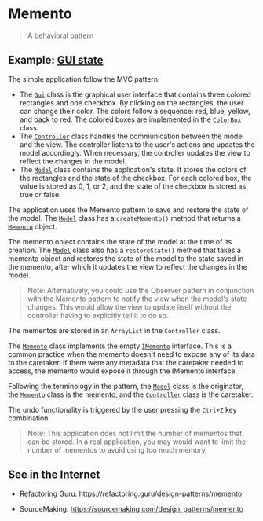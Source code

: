 # Memento

> A behavioral pattern

## Example: [GUI state](../../src/main/java/memento/guistate)

The simple application follow the MVC pattern:
- The [`Gui`](../../src/main/java/memento/guistate/Gui.java) class is the graphical user interface that contains three colored rectangles and one checkbox. By clicking on the rectangles, the user can change their color. The colors follow a sequence: red, blue, yellow, and back to red. The colored boxes are implemented in the [`ColorBox`](../../src/main/java/memento/guistate/ColorBox.java) class.
- The [`Controller`](../../src/main/java/memento/guistate/Controller.java) class handles the communication between the model and the view. The controller listens to the user's actions and updates the model accordingly. When necessary, the controller updates the view to reflect the changes in the model.
- The [`Model`](../../src/main/java/memento/guistate/Model.java) class contains the application's state. It stores the colors of the rectangles and the state of the checkbox. For each colored box, the value is stored as 0, 1, or 2, and the state of the checkbox is stored as true or false.

The application uses the Memento pattern to save and restore the state of the model. The [`Model`](../../src/main/java/memento/guistate/Model.java) class has a `createMemento()` method that returns a [`Memento`](../../src/main/java/memento/guistate/Memento.java) object.

The memento object contains the state of the model at the time of its creation. The [`Model`](../../src/main/java/memento/guistate/Model.java) class also has a `restoreState()` method that takes a memento object and restores the state of the model to the state saved in the memento, after which it updates the view to reflect the changes in the model.

> Note: Alternatively, you could use the Observer pattern in conjunction with the Memento pattern to notify the view when the model's state changes. This would allow the view to update itself without the controller having to explicitly tell it to do so.

The mementos are stored in an `ArrayList` in the `Controller` class.

The [`Memento`](../../src/main/java/memento/guistate/Memento.java) class implements the empty [`IMemento`](../../src/main/java/memento/guistate/IMemento.java) interface. This is a common practice when the memento doesn't need to expose any of its data to the caretaker. If there were any metadata that the caretaker needed to access, the memento would expose it through the IMemento interface.

Following the terminology in the pattern, the [`Model`](../../src/main/java/memento/guistate/Model.java) class is the originator, the [`Memento`](../../src/main/java/memento/guistate/Memento.java) class is the memento, and the [`Controller`](../../src/main/java/memento/guistate/Controller.java) class is the caretaker.

The undo functionality is triggered by the user pressing the `Ctrl+Z` key combination.

> Note: This application does not limit the number of mementos that can be stored. In a real application, you may would want to limit the number of mementos to avoid using too much memory.

## See in the Internet

- Refactoring Guru: https://refactoring.guru/design-patterns/memento

- SourceMaking: https://sourcemaking.com/design_patterns/memento






